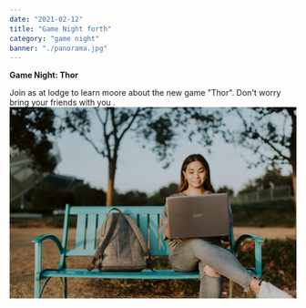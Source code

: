 ```yaml
---
date: "2021-02-12"
title: "Game Night forth"
category: "game night"
banner: "./panorama.jpg"
---
```


**Game Night: Thor**


Join as at lodge to learn moore about the new game "Thor".
Don't worry bring your friends with you .
![Lady with laptop](./lady.jpg)